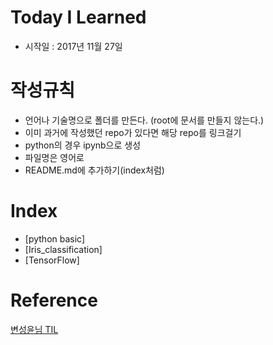 # Today I Learned
- 시작일 : 2017년 11월 27일


# 작성규칙
- 언어나 기술명으로 폴더를 만든다. (root에 문서를 만들지 않는다.)
- 이미 과거에 작성했던 repo가 있다면 해당 repo를 링크걸기
- python의 경우 ipynb으로 생성
- 파일명은 영어로
- README.md에 추가하기(index처럼)

# Index

- [python basic]
- [Iris_classification]
- [TensorFlow]



# Reference
[변성윤님 TIL](https://github.com/zzsza/TIL)
